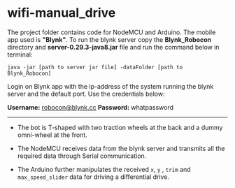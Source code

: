 # wifi-manual_drive


The project folder contains code for NodeMCU and Arduino. The mobile app used is **"Blynk"**. To run the blynk server copy the **Blynk_Robocon** directory and **server-0.29.3-java8.jar** file and run the command below in terminal:

```
java -jar [path to server jar file] -dataFolder [path to Blynk_Robocon]
```

Login on Blynk app with the ip-address of the system running the blynk server and the default port. Use the credentials below:

**Username:** robocon@blynk.cc
**Password:** whatpassword

---

* The bot is T-shaped with two traction wheels at the back and a dummy omni-wheel at the front.

* The NodeMCU receives data from the blynk server and transmits all the required data through Serial communication.

* The Arduino further manipulates the received `x`, `y` , `trim` and `max_speed_slider` data for driving a differential drive.
